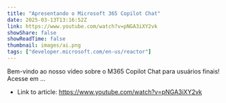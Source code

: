 ```yaml
---
title: "Apresentando o Microsoft 365 Copilot Chat"
date: 2025-03-13T13:16:52Z
link: https://www.youtube.com/watch?v=pNGA3iXY2vk
showShare: false
showReadTime: false
thumbnail: images/ai.png
tags: ["developer.microsoft.com/en-us/reactor"]
---
```

Bem-vindo ao nosso vídeo sobre o M365 Copilot Chat para usuários finais! Acesse em ...

- Link to article: https://www.youtube.com/watch?v=pNGA3iXY2vk